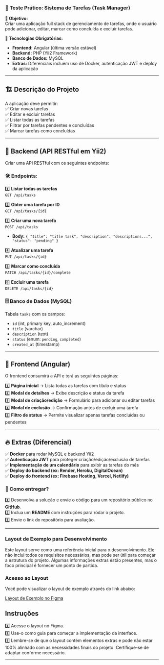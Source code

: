### 📌 **Teste Prático: Sistema de Tarefas (Task Manager)**  

**🎯 Objetivo:**  
Criar uma aplicação full stack de gerenciamento de tarefas, onde o usuário pode adicionar, editar, marcar como concluída e excluir tarefas.  

**🚀 Tecnologias Obrigatórias:**  
- **Frontend:** Angular (última versão estável)  
- **Backend:** PHP (Yii2 Framework)  
- **Banco de Dados:** MySQL  
- **Extras:** Diferenciais incluem uso de Docker, autenticação JWT e deploy da aplicação  

---

## 🏗 **Descrição do Projeto**  
A aplicação deve permitir:  
✅ Criar novas tarefas  
✅ Editar e excluir tarefas  
✅ Listar todas as tarefas  
✅ Filtrar por tarefas pendentes e concluídas  
✅ Marcar tarefas como concluídas  

---

## 📡 **Backend (API RESTful em Yii2)**  
Criar uma API RESTful com os seguintes endpoints:  

### 🛠 **Endpoints:**  

1️⃣ **Listar todas as tarefas**  
`GET /api/tasks`  

2️⃣ **Obter uma tarefa por ID**  
`GET /api/tasks/{id}`  

3️⃣ **Criar uma nova tarefa**  
`POST /api/tasks`  
- **Body:** `{ "title": "title task", "description": "descriptions...", "status": "pending" }`  

4️⃣ **Atualizar uma tarefa**  
`PUT /api/tasks/{id}`  

5️⃣ **Marcar como concluída**  
`PATCH /api/tasks/{id}/complete`  

6️⃣ **Excluir uma tarefa**  
`DELETE /api/tasks/{id}`  

### 🗄 **Banco de Dados (MySQL)**  
Tabela `tasks` com os campos:  
- `id` (int, primary key, auto_increment)  
- `title` (varchar)  
- `description` (text)  
- `status` (enum: `pending`, `completed`)  
- `created_at` (timestamp)  

---

## 🎨 **Frontend (Angular)**  
O frontend consumirá a API e terá as seguintes páginas:  

1️⃣ **Página inicial** → Lista todas as tarefas com título e status  
2️⃣ **Modal de detalhes** → Exibe descrição e status da tarefa  
3️⃣ **Modal de criação/edição** → Formulário para adicionar ou editar tarefas  
4️⃣ **Modal de exclusão** → Confirmação antes de excluir uma tarefa  
5️⃣ **Filtro de status** → Permite visualizar apenas tarefas concluídas ou pendentes  

---

## 🔥 **Extras (Diferencial)**  
✅ **Docker** para rodar MySQL e backend Yii2  
✅ **Autenticação JWT** para proteger criação/edição/exclusão de tarefas  
✅ **Implementação de um calendário** para exibir as tarefas do mês  
✅ **Deploy do backend (ex: Render, Heroku, DigitalOcean)**  
✅ **Deploy do frontend (ex: Firebase Hosting, Vercel, Netlify)**  

### **🚀 Como entregar?**
1️⃣ Desenvolva a solução e envie o código para um repositório público no **GitHub**.  
2️⃣ Inclua um **README** com instruções para rodar o projeto.  
3️⃣ Envie o link do repositório para avaliação.  

---

### **Layout de Exemplo para Desenvolvimento**  
Este layout serve como uma referência inicial para o desenvolvimento. Ele não inclui todos os requisitos necessários, mas pode ser útil para começar a estrutura do projeto. Algumas informações extras estão presentes, mas o foco principal é fornecer um ponto de partida.

### **Acesso ao Layout**  

Você pode visualizar o layout de exemplo através do link abaixo:

[Layout de Exemplo no Figma]([https://www.figma.com/community/file/1363381610478131725](https://www.figma.com/design/H2QeQ5dpYXIo1AWtoajsEk/Simple-Project%2FTask-Management-Dashboard-(Community)?node-id=20176-21207&t=DOWgbP2n4avwjSlZ-1))

## Instruções

1️⃣ Acesse o layout no Figma.  
2️⃣ Use-o como guia para começar a implementação da interface.  
3️⃣ Lembre-se de que o layout contém elementos extras e pode não estar 100% alinhado com as necessidades finais do projeto. Certifique-se de adaptar conforme necessário.  

---
